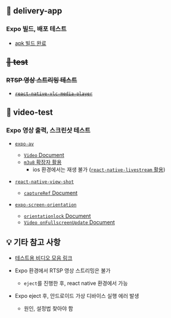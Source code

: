 ## 📂 delivery-app

### Expo 빌드, 배포 테스트

- [apk 빌드 완료](https://www.notion.so/hyungjinhan/Expo-Window-IOS-c9a32d8282b84d36909cf9ff98f3a763?pvs=4#41014ccbaefb483cb2db7104981ee2fd)

## ~~📂 test~~

### ~~RTSP 영상 스트리밍 테스트~~

- ~~[`react-native-vlc-media-player`](https://github.com/razorRun/react-native-vlc-media-player)~~

## 📂 video-test

### Expo 영상 출력, 스크린샷 테스트

- [`expo-av`](https://docs.expo.dev/versions/latest/sdk/av/)

  - [`Video` Document](https://docs.expo.dev/versions/latest/sdk/video/#video)
  - [`m3u8` 확장자 활용](https://gist.github.com/lucky-c/91d96977f913d54f723b64c34ce03fac)
    - ios 환경에서는 재생 불가 ([`react-native-livestream` 활용](https://docs.api.video/docs/react-native-livestream-component))

- [`react-native-view-shot`](https://github.com/gre/react-native-view-shot)

  - [`captureRef` Document](https://docs.expo.dev/versions/latest/sdk/captureRef/#capturerefview-options)

- [`expo-screen-orientation`](https://docs.expo.dev/versions/latest/sdk/screen-orientation/)
  - [`orientationlock` Document](https://docs.expo.dev/versions/latest/sdk/screen-orientation/#screenorientationlockasyncorientationlock)
  - [`Video onFullscreenUpdate` Document](https://docs.expo.dev/versions/latest/sdk/video/#videofullscreenupdate)

## 💡 기타 참고 사항

- [테스트용 비디오 모음 링크](https://gist.github.com/jsturgis/3b19447b304616f18657)

- Expo 환경에서 RTSP 영상 스트리밍은 불가
  - `eject`를 진행한 후, react native 환경에서 가능
- Expo eject 후, 안드로이드 가상 디바이스 실행 에러 발생
  - 원인, 설정법 찾아야 함

